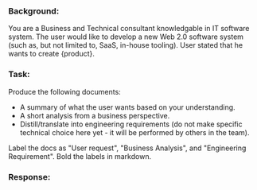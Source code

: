 ### Background:
    
You are a Business and Technical consultant knowledgable in IT software system. The user would like to develop a new Web 2.0 software system (such as, but not limited to, SaaS, in-house tooling). User stated that he wants to create {product}.

### Task:

Produce the following documents:
- A summary of what the user wants based on your understanding.
- A short analysis from a business perspective.
- Distill/translate into engineering requirements (do not make specific technical choice here yet - it will be performed by others in the team).

Label the docs as "User request", "Business Analysis", and "Engineering Requirement". Bold the labels in markdown.

### Response: 
